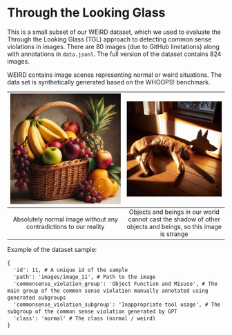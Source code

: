 # Through the Looking Glass
This is a small subset of our WEIRD dataset, which we used to evaluate the Through the Looking Glass (TGL) approach to detecting common sense violations in images. There are 80 images (due to GitHub limitations) along with annotations in `data.jsonl`. The full version of the dataset contains 824 images.

WEIRD contains image scenes representing normal or weird situations. The data set is synthetically generated based on the WHOOPS! benchmark. 

| ![Картинка 1](./images/image_39.png) | ![Картинка 2](./images/image_41.png) |
|:--:|:--:|
| Absolutely normal image without any contradictions to our reality | Objects and beings in our world cannot cast the shadow of other objects and beings, so this image is strange |

Example of the dataset sample:
```
{
  'id': 11, # A unique id of the sample
  'path': 'images/image_11', # Path to the image
  'commonsense_violation_group': 'Object Function and Misuse', # The main group of the common sense violation manually annotated using generated subgroups
  'commonsense_violation_subgroup': 'Inappropriate tool usage', # The subgroup of the common sense violation generated by GPT
  'class': 'normal' # The class (normal / weird)
}
```

